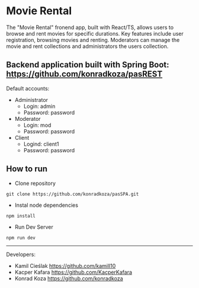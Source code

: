 # Movie Rental
The "Movie Rental" fronend app, built with React/TS, allows users to browse and rent movies for specific durations. Key features include user registration, browsing movies and renting. Moderators can manage the movie and rent collections and administrators the users collection.

Backend application built with Spring Boot: https://github.com/konradkoza/pasREST
---
Default accounts:
- Administrator
  - Login: admin
  - Password: password
- Moderator
  - Login: mod
  - Password: password
- Client
  - Logind: client1
  - Password: password
## How to run
- Clone repository
```
git clone https://github.com/konradkoza/pasSPA.git
```
- Instal node dependencies
```
npm install
```
 - Run Dev Server
```
npm run dev
```
---
Developers:
- Kamil Cieślak https://github.com/kamill10
- Kacper Kafara https://github.com/KacperKafara
- Konrad Koza https://github.com/konradkoza
